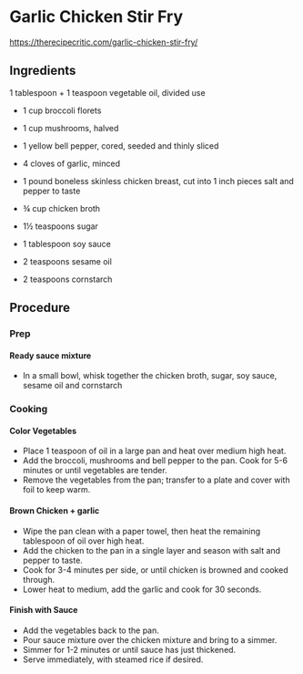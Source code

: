 # Garlic Chicken Stir Fry
https://therecipecritic.com/garlic-chicken-stir-fry/

## Ingredients
1 tablespoon + 1 teaspoon vegetable oil, divided use

* 1 cup broccoli florets
* 1 cup mushrooms, halved
* 1 yellow bell pepper, cored, seeded and thinly sliced
* 4 cloves of garlic, minced

* 1 pound boneless skinless chicken breast, cut into 1 inch pieces
salt and pepper to taste

* ¾ cup chicken broth
* 1½ teaspoons sugar
* 1 tablespoon soy sauce
* 2 teaspoons sesame oil
* 2 teaspoons cornstarch

## Procedure
### Prep
#### Ready sauce mixture
* In a small bowl, whisk together the chicken broth, sugar, soy sauce, sesame oil and cornstarch

### Cooking
#### Color Vegetables
* Place 1 teaspoon of oil in a large pan and heat over medium high heat.
* Add the broccoli, mushrooms and bell pepper to the pan. Cook for 5-6 minutes or until vegetables are tender.
* Remove the vegetables from the pan; transfer to a plate and cover with foil to keep warm.

#### Brown Chicken + garlic
* Wipe the pan clean with a paper towel, then heat the remaining tablespoon of oil over high heat.
* Add the chicken to the pan in a single layer and season with salt and pepper to taste.
* Cook for 3-4 minutes per side, or until chicken is browned and cooked through.
* Lower heat to medium, add the garlic and cook for 30 seconds.

#### Finish with Sauce
* Add the vegetables back to the pan.
* Pour sauce mixture over the chicken mixture and bring to a simmer.
* Simmer for 1-2 minutes or until sauce has just thickened.
* Serve immediately, with steamed rice if desired.
